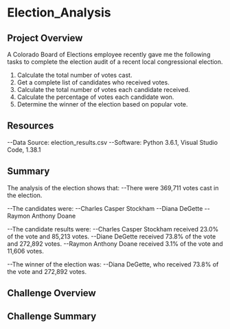 # Election_Analysis

## Project Overview
A Colorado Board of Elections employee recently gave me the following tasks to complete the election audit of a recent local congressional election.

1. Calculate the total number of votes cast.
2. Get a complete list of candidates who received votes.
3. Calculate the total number of votes each candidate received.
4. Calculate the percentage of votes each candidate won.
5. Determine the winner of the election based on popular vote.

## Resources
--Data Source: election_results.csv
--Software: Python 3.6.1, Visual Studio Code, 1.38.1

## Summary
The analysis of the election shows that:
--There were 369,711 votes cast in the election.

--The candidates were:
  --Charles Casper Stockham
  --Diana DeGette
  --Raymon Anthony Doane
  
--The candidate results were:
  --Charles Casper Stockham received 23.0% of the vote and 85,213 votes.
  --Diane DeGette received 73.8% of the vote and 272,892 votes.
  --Raymon Anthony Doane received 3.1% of the vote and 11,606 votes.
  
--The winner of the election was:
  --Diana DeGette, who received 73.8% of the vote and 272,892 votes.
  
 ## Challenge Overview
 
 ## Challenge Summary
 
